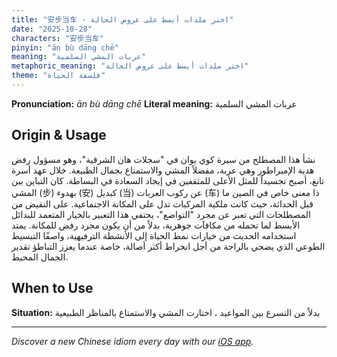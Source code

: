 ```yaml
---
title: "安步当车 - اختر ملذات أبسط على عروض الحالة"
date: "2025-10-28"
characters: "安步当车"
pinyin: "ān bù dāng chē"
meaning: "عربات المشي السلمية"
metaphoric_meaning: "اختر ملذات أبسط على عروض الحالة"
theme: "فلسفة الحياة"
---
```


**Pronunciation:** *ān bù dāng chē*
**Literal meaning:** عربات المشي السلمية

## Origin & Usage

نشأ هذا المصطلح من سيرة كوي يوان في "سجلات هان الشرقية"، وهو مسؤول رفض هدية الإمبراطور وهي عربة، مفضلاً المشي والاستمتاع بجمال الطبيعة. خلال عهد أسرة تانغ، أصبح تجسيداً للمثل الأعلى للمثقفين في إيجاد السعادة في البساطة. كان التباين بين المشي (步) بهدوء (安) كبديل (当) عن ركوب العربات (车) ذا معنى خاص في الصين ما قبل الحداثة، حيث كانت ملكية المركبات تدل على المكانة الاجتماعية. على النقيض من المصطلحات التي تعبر عن مجرد "التواضع"، يحتفي هذا التعبير بالخيار المتعمد للبدائل الأبسط لما تحمله من مكافآت جوهرية، بدلاً من أن يكون مجرد رفض للمكانة. يمتد استخدامه الحديث من خيارات نمط الحياة إلى الأنشطة الترفيهية، واصفًا التبسيط الطوعي الذي يضحي بالراحة من أجل انخراط أكثر أصالة، خاصة عندما يعزز التباطؤ تقدير الجمال المحيط.

## When to Use

**Situation:** بدلاً من التسرع بين المواعيد ، اختارت المشي والاستمتاع بالمناظر الطبيعية

---

*Discover a new Chinese idiom every day with our [iOS app](https://apps.apple.com/us/app/daily-chinese-idioms/id6740611324).*
